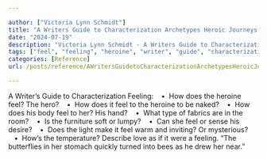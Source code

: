 ```yaml
---

author: ["Victoria Lynn Schmidt"]
title: "A Writers Guide to Characterization Archetypes Heroic Journeys and Other Elements of Dynamic Character Development - part0010_split_092.html"
date: "2024-07-19"
description: "Victoria Lynn Schmidt - A Writers Guide to Characterization Archetypes Heroic Journeys and Other Elements of Dynamic Character Development"
tags: ["feel", "feeling", "heroine", "writer", "guide", "characterization", "hero", "naked", "body", "hand", "type", "fabric", "room", "furniture", "soft", "lumpy", "sense", "desire", "light", "make", "warm", "inviting", "mysterious", "temperature", "describe"]
categories: [Reference]
url: /posts/reference/AWritersGuidetoCharacterizationArchetypesHeroicJourneysandOtherElementsofDynamicCharacterDevelopment-part0010split092html

---
```



A Writer’s Guide to Characterization
Feeling:
   •  How does the heroine feel? The hero?
   •  How does it feel to the heroine to be naked?
   •  How does his body feel to her? His hand?
   •  What type of fabrics are in the room?
   •  Is the furniture soft or lumpy?
   •  Can she feel or sense his desire?
   •  Does the light make it feel warm and inviting? Or mysterious?
   •  How’s the temperature?
Describe love as if it were a feeling. “The butterflies in her stomach quickly turned into bees as he drew her near.”
